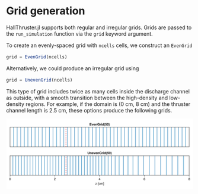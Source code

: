 # Grid generation

HallThruster.jl supports both regular and irregular grids. Grids are passed to the `run_simulation` function via the `grid` keyword argument.

To create an evenly-spaced grid with `ncells` cells, we construct an `EvenGrid`

```julia
grid = EvenGrid(ncells)
```

Alternatively, we could produce an irregular grid using 

```julia
grid = UnevenGrid(ncells)
```

This type of grid includes twice as many cells inside the discharge channel as outside, with a smooth transition between the high-density and low-density regions. For example, if the domain is (0 cm, 8 cm) and the thruster channel length is 2.5 cm, these options produce the following grids.

![](assets/grids.png)

